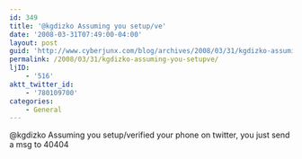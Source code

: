 ```yaml
---
id: 349
title: '@kgdizko Assuming you setup/ve'
date: '2008-03-31T07:49:00-04:00'
layout: post
guid: 'http://www.cyberjunx.com/blog/archives/2008/03/31/kgdizko-assuming-you-setupve/'
permalink: /2008/03/31/kgdizko-assuming-you-setupve/
ljID:
    - '516'
aktt_twitter_id:
    - '780109700'
categories:
    - General
---
```


@kgdizko Assuming you setup/verified your phone on twitter, you just send a msg to 40404